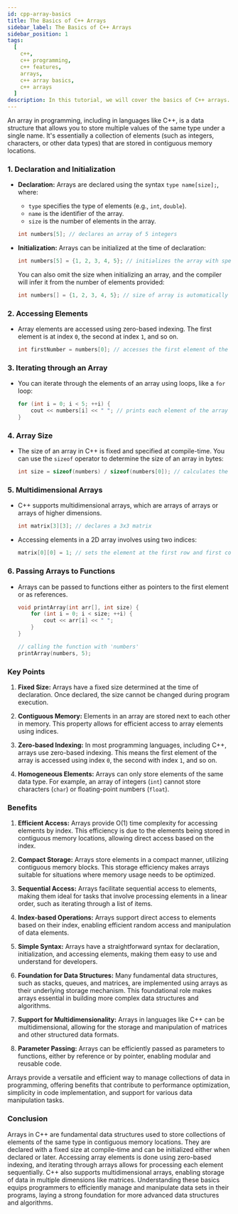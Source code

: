```yaml
---
id: cpp-array-basics
title: The Basics of C++ Arrays
sidebar_label: The Basics of C++ Arrays
sidebar_position: 1
tags:
  [
    c++,
    c++ programming,
    c++ features,
    arrays,
    c++ array basics,
    c++ arrays
  ]
description: In this tutorial, we will cover the basics of C++ arrays. We'll explore how to declare, initialize, and access elements in arrays, as well as discuss multidimensional arrays. By understanding the fundamentals of C++ arrays, you'll be equipped to work with collections of data efficiently and effectively in your programs.
---
```


An array in programming, including in languages like C++, is a data structure that allows you to store multiple values of the same type under a single name. It's essentially a collection of elements (such as integers, characters, or other data types) that are stored in contiguous memory locations.

### 1. Declaration and Initialization
   - **Declaration:** Arrays are declared using the syntax `type name[size];`, where:
     - `type` specifies the type of elements (e.g., `int`, `double`).
     - `name` is the identifier of the array.
     - `size` is the number of elements in the array.

     ```cpp
     int numbers[5]; // declares an array of 5 integers
     ```

   - **Initialization:** Arrays can be initialized at the time of declaration:

     ```cpp
     int numbers[5] = {1, 2, 3, 4, 5}; // initializes the array with specific values
     ```

     You can also omit the size when initializing an array, and the compiler will infer it from the number of elements provided:

     ```cpp
     int numbers[] = {1, 2, 3, 4, 5}; // size of array is automatically determined (5 in this case)
     ```

### 2. Accessing Elements
   - Array elements are accessed using zero-based indexing. The first element is at index `0`, the second at index `1`, and so on.

     ```cpp
     int firstNumber = numbers[0]; // accesses the first element of the array
     ```

### 3. Iterating through an Array
   - You can iterate through the elements of an array using loops, like a `for` loop:

     ```cpp
     for (int i = 0; i < 5; ++i) {
         cout << numbers[i] << " "; // prints each element of the array
     }
     ```

### 4. Array Size
   - The size of an array in C++ is fixed and specified at compile-time. You can use the `sizeof` operator to determine the size of an array in bytes:

     ```cpp
     int size = sizeof(numbers) / sizeof(numbers[0]); // calculates the number of elements in 'numbers'
     ```

### 5. Multidimensional Arrays
   - C++ supports multidimensional arrays, which are arrays of arrays or arrays of higher dimensions.

     ```cpp
     int matrix[3][3]; // declares a 3x3 matrix
     ```

   - Accessing elements in a 2D array involves using two indices:

     ```cpp
     matrix[0][0] = 1; // sets the element at the first row and first column to 1
     ```

### 6. Passing Arrays to Functions
   - Arrays can be passed to functions either as pointers to the first element or as references.

     ```cpp
     void printArray(int arr[], int size) {
         for (int i = 0; i < size; ++i) {
             cout << arr[i] << " ";
         }
     }

     // calling the function with 'numbers'
     printArray(numbers, 5);
     ```


### Key Points

1. **Fixed Size:** Arrays have a fixed size determined at the time of declaration. Once declared, the size cannot be changed during program execution.

2. **Contiguous Memory:** Elements in an array are stored next to each other in memory. This property allows for efficient access to array elements using indices.

3. **Zero-based Indexing:** In most programming languages, including C++, arrays use zero-based indexing. This means the first element of the array is accessed using index `0`, the second with index `1`, and so on.

4. **Homogeneous Elements:** Arrays can only store elements of the same data type. For example, an array of integers (`int`) cannot store characters (`char`) or floating-point numbers (`float`).

### Benefits
1. **Efficient Access:** Arrays provide O(1) time complexity for accessing elements by index. This efficiency is due to the elements being stored in contiguous memory locations, allowing direct access based on the index.

2. **Compact Storage:** Arrays store elements in a compact manner, utilizing contiguous memory blocks. This storage efficiency makes arrays suitable for situations where memory usage needs to be optimized.

3. **Sequential Access:** Arrays facilitate sequential access to elements, making them ideal for tasks that involve processing elements in a linear order, such as iterating through a list of items.

4. **Index-based Operations:** Arrays support direct access to elements based on their index, enabling efficient random access and manipulation of data elements.

5. **Simple Syntax:** Arrays have a straightforward syntax for declaration, initialization, and accessing elements, making them easy to use and understand for developers.

6. **Foundation for Data Structures:** Many fundamental data structures, such as stacks, queues, and matrices, are implemented using arrays as their underlying storage mechanism. This foundational role makes arrays essential in building more complex data structures and algorithms.

7. **Support for Multidimensionality:** Arrays in languages like C++ can be multidimensional, allowing for the storage and manipulation of matrices and other structured data formats.

8. **Parameter Passing:** Arrays can be efficiently passed as parameters to functions, either by reference or by pointer, enabling modular and reusable code.

Arrays provide a versatile and efficient way to manage collections of data in programming, offering benefits that contribute to performance optimization, simplicity in code implementation, and support for various data manipulation tasks.

### Conclusion
 Arrays in C++ are fundamental data structures used to store collections of elements of the same type in contiguous memory locations. They are declared with a fixed size at compile-time and can be initialized either when declared or later. Accessing array elements is done using zero-based indexing, and iterating through arrays allows for processing each element sequentially. C++ also supports multidimensional arrays, enabling storage of data in multiple dimensions like matrices. Understanding these basics equips programmers to efficiently manage and manipulate data sets in their programs, laying a strong foundation for more advanced data structures and algorithms.